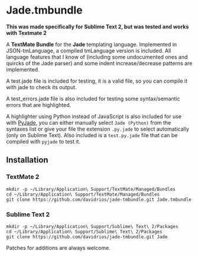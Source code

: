 # Jade.tmbundle

**This was made specifically for Sublime Text 2, but was tested and works with Textmate 2**

A **TextMate Bundle** for the **Jade** templating language. Implemented in
JSON-tmLanguage, a compiled tmLanguage version is included. All language
features that I know of (including some undocumented ones and quircks of the
Jade parser) and some indent increase/decrease patterns are implemented.

A test.jade file is included for testing, it is a valid file, so you can
compile it with jade to check its output.

A test_errors.jade file is also included for testing some syntax/semantic errors
that are highlighted.

A highlighter using Python instead of JavaScript is also included for use with
[PyJade](https://github.com/SyrusAkbary/pyjade), you can either manually select
`Jade (Python)` from the syntaxes list or give your file the extension
`.py.jade` to select automatically (only on Sublime Text). Also included is a
`test.py.jade` file that can be compiled with `pyjade` to test it.

## Installation

### TextMate 2

    mkdir -p ~/Library/Application\ Support/TextMate/Managed/Bundles
    cd ~/Library/Application\ Support/TextMate/Managed/Bundles
    git clone https://github.com/davidrios/jade-tmbundle.git Jade.tmbundle

### Sublime Text 2

    mkdir -p ~/Library/Application\ Support/Sublime\ Text\ 2/Packages
    cd ~/Library/Application\ Support/Sublime\ Text\ 2/Packages
    git clone https://github.com/davidrios/jade-tmbundle.git Jade

Patches for additions are always welcome.